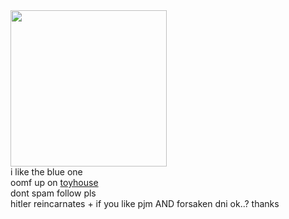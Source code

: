 <img src="https://64.media.tumblr.com/b826b297a3f0bce690389864441f9073/tumblr_ok9m72QrcX1r2njwko1_r1_640.gifv" class="fr-fic fr-dii fr-fil" width="250" height="auto">

<br>
i like the blue one
<br>
oomf up on <a href="https://toyhou.se/happy-chaos">toyhouse</a>
<br>
dont spam follow pls
<br>
hitler reincarnates + if you like pjm AND forsaken dni ok..? thanks
